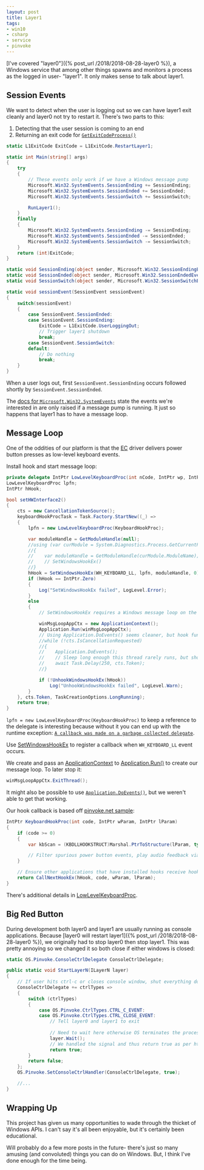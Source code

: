 ```yaml
---
layout: post
title: Layer1
tags:
- win10
- csharp
- service
- pinvoke
---
```


[I've covered "layer0"]({% post_url /2018/2018-08-28-layer0 %}), a Windows service that among other things spawns and monitors a process as the logged in user- "layer1".  It only makes sense to talk about layer1.

## Session Events

We want to detect when the user is logging out so we can have layer1 exit cleanly and layer0 not try to restart it.  There's two parts to this:
1. Detecting that the user session is coming to an end
1. Returning an exit code for [`GetExitCodeProcess()`](https://docs.microsoft.com/en-us/windows/desktop/api/processthreadsapi/nf-processthreadsapi-getexitcodeprocess)

```csharp
static L1ExitCode ExitCode = L1ExitCode.RestartLayer1;

static int Main(string[] args)
{
    try
    {
        // These events only work if we have a Windows message pump
        Microsoft.Win32.SystemEvents.SessionEnding += SessionEnding;
        Microsoft.Win32.SystemEvents.SessionEnded += SessionEnded;
        Microsoft.Win32.SystemEvents.SessionSwitch += SessionSwitch;

        RunLayer1();
    }
    finally
    {
        Microsoft.Win32.SystemEvents.SessionEnding -= SessionEnding;
        Microsoft.Win32.SystemEvents.SessionEnded -= SessionEnded;
        Microsoft.Win32.SystemEvents.SessionSwitch -= SessionSwitch;
    }
    return (int)ExitCode;
}

static void SessionEnding(object sender, Microsoft.Win32.SessionEndingEventArgs args) => sessionEvent(SessionEvent.SessionEnding);
static void SessionEnded(object sender, Microsoft.Win32.SessionEndedEventArgs args) => sessionEvent(SessionEvent.SessionEnded);
static void SessionSwitch(object sender, Microsoft.Win32.SessionSwitchEventArgs args) => sessionEvent(SessionEvent.SessionSwitch);

static void sessionEvent(SessionEvent sessionEvent)
{
    switch(sessionEvent)
    {
        case SessionEvent.SessionEnded:
        case SessionEvent.SessionEnding:
            ExitCode = L1ExitCode.UserLoggingOut;
            // Trigger layer1 shutdown
            break;
        case SessionEvent.SessionSwitch:
        default:
            // Do nothing
            break;
    }
}
```

When a user logs out, first `SessionEvent.SessionEnding` occurs followed shortly by `SessionEvent.SessionEnded`.

The [docs for `Microsoft.Win32.SystemEvents`](https://docs.microsoft.com/en-us/dotnet/api/microsoft.win32.systemevents) state the events we're interested in are only raised if a message pump is running.  It just so happens that layer1 has to have a message loop.

## Message Loop

One of the oddities of our platform is that the [EC](https://en.wikipedia.org/wiki/Embedded_controller) driver delivers power button presses as low-level keyboard events.

Install hook and start message loop:
```csharp
private delegate IntPtr LowLevelKeyboardProc(int nCode, IntPtr wp, IntPtr lp);
LowLevelKeyboardProc lpfn;
IntPtr hHook;

bool setHWInterface2()
{
    cts = new CancellationTokenSource();
    keyboardHookProcTask = Task.Factory.StartNew((_) =>
    {
        lpfn = new LowLevelKeyboardProc(KeyboardHookProc);

        var moduleHandle = GetModuleHandle(null);
        //using (var curModule = System.Diagnostics.Process.GetCurrentProcess().MainModule)
        //{
        //    var moduleHandle = GetModuleHandle(curModule.ModuleName);
        //    // SetWindowsHookEx()
        //}
        hHook = SetWindowsHookEx(WH_KEYBOARD_LL, lpfn, moduleHandle, 0);
        if (hHook == IntPtr.Zero)
        {
            Log("SetWindowsHookEx failed", LogLevel.Error);
        }
        else
        {
            // SetWindowsHookEx requires a Windows message loop on the thread

            winMsgLoopAppCtx = new ApplicationContext();
            Application.Run(winMsgLoopAppCtx);
            // Using Application.DoEvents() seems cleaner, but hook function wasn't getting called
            //while (!cts.IsCancellationRequested)
            //{
            //    Application.DoEvents();
            //    // Sleep long enough this thread rarely runs, but short enough the button will be responsive
            //    await Task.Delay(250, cts.Token);
            //}

            if (!UnhookWindowsHookEx(hHook))
                Log("UnhookWindowsHookEx failed", LogLevel.Warn);
        }
    }, cts.Token, TaskCreationOptions.LongRunning);
    return true;
}
```

`lpfn = new LowLevelKeyboardProc(KeyboardHookProc)` to keep a reference to the delegate is interesting because without it you can end up with the runtime exception: [`A callback was made on a garbage collected delegate`](https://stackoverflow.com/questions/6193711/call-has-been-made-on-garbage-collected-delegate-in-c).

Use [SetWindowsHookEx](https://docs.microsoft.com/en-us/windows/desktop/api/winuser/nf-winuser-setwindowshookexw) to register a callback when `WH_KEYBOARD_LL` event occurs.

We create and pass an [ApplicationContext](https://docs.microsoft.com/en-us/dotnet/api/system.windows.forms.applicationcontext) to [Application.Run()](https://docs.microsoft.com/en-us/dotnet/api/system.windows.forms.application.run#System_Windows_Forms_Application_Run_System_Windows_Forms_ApplicationContext_) to create our message loop.  To later stop it:
```csharp
winMsgLoopAppCtx.ExitThread();
```

It might also be possible to use [`Application.DoEvents()`](https://docs.microsoft.com/en-us/dotnet/api/system.windows.forms.application.doevents?redirectedfrom=MSDN&view=netframework-4.7.2#System_Windows_Forms_Application_DoEvents), but we weren't able to get that working.

Our hook callback is based off [pinvoke.net sample](https://www.pinvoke.net/default.aspx/Structures/KBDLLHOOKSTRUCT.html):
```csharp
IntPtr KeyboardHookProc(int code, IntPtr wParam, IntPtr lParam)
{
    if (code >= 0)
    {
        var kbScan = (KBDLLHOOKSTRUCT)Marshal.PtrToStructure(lParam, typeof(KBDLLHOOKSTRUCT));

        // Filter spurious power button events, play audio feedback via PC speaker (also in EC driver), etc.
    }

    // Ensure other applications that have installed hooks receive hook notifications
    return CallNextHookEx(hHook, code, wParam, lParam);
}
```

There's additional details in [LowLevelKeyboardProc](https://msdn.microsoft.com/en-us/library/ms644985%28v=VS.85%29.aspx?f=255&MSPPError=-2147217396).

## Big Red Button

During development both layer0 and layer1 are usually running as console applications.  Because [layer0 will restart layer1]({% post_url /2018/2018-08-28-layer0 %}), we originally had to stop layer0 then stop layer1.  This was pretty annoying so we changed it so both close if either windows is closed:

```csharp
static OS.Pinvoke.ConsoleCtrlDelegate ConsoleCtrlDelegate;

public static void StartLayerN(ILayerN layer)
{
    // If user hits ctrl-c or closes console window, shut everything down
    ConsoleCtrlDelegate += ctrlTypes =>
    {
        switch (ctrlTypes)
        {
            case OS.Pinvoke.CtrlTypes.CTRL_C_EVENT:
            case OS.Pinvoke.CtrlTypes.CTRL_CLOSE_EVENT:
                // Tell layer0 and layer1 to exit
                
                // Need to wait here otherwise OS terminates the process (without waiting for layer1, etc.)
                layer.Wait();
                // We handled the signal and thus return true as per https://docs.microsoft.com/en-us/windows/console/handlerroutine
                return true;
        }
        return false;
    };
    OS.Pinvoke.SetConsoleCtrlHandler(ConsoleCtrlDelegate, true);

    //...
}
```

## Wrapping Up

This project has given us many opportunities to wade through the thicket of Windows APIs.  I can't say it's all been enjoyable, but it's certainly been educational.

Will probably do a few more posts in the future- there's just so many amusing (and convoluted) things you can do on Windows.  But, I think I've done enough for the time being.